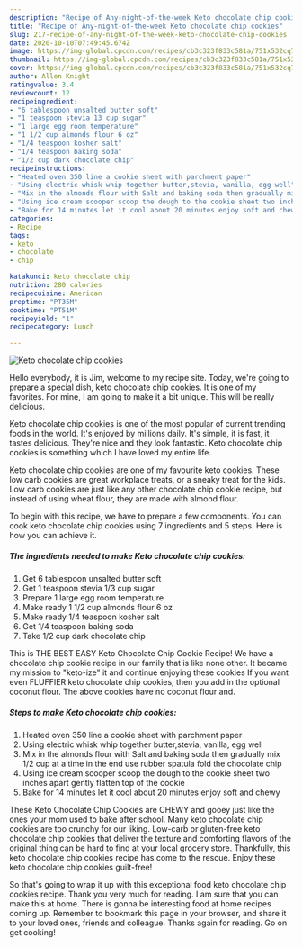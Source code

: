 ```yaml
---
description: "Recipe of Any-night-of-the-week Keto chocolate chip cookies"
title: "Recipe of Any-night-of-the-week Keto chocolate chip cookies"
slug: 217-recipe-of-any-night-of-the-week-keto-chocolate-chip-cookies
date: 2020-10-10T07:49:45.674Z
image: https://img-global.cpcdn.com/recipes/cb3c323f833c581a/751x532cq70/keto-chocolate-chip-cookies-recipe-main-photo.jpg
thumbnail: https://img-global.cpcdn.com/recipes/cb3c323f833c581a/751x532cq70/keto-chocolate-chip-cookies-recipe-main-photo.jpg
cover: https://img-global.cpcdn.com/recipes/cb3c323f833c581a/751x532cq70/keto-chocolate-chip-cookies-recipe-main-photo.jpg
author: Allen Knight
ratingvalue: 3.4
reviewcount: 12
recipeingredient:
- "6 tablespoon unsalted butter soft"
- "1 teaspoon stevia 13 cup sugar"
- "1 large egg room temperature"
- "1 1/2 cup almonds flour 6 oz"
- "1/4 teaspoon kosher salt"
- "1/4 teaspoon baking soda"
- "1/2 cup dark chocolate chip"
recipeinstructions:
- "Heated oven 350 line a cookie sheet with parchment paper"
- "Using electric whisk whip together butter,stevia, vanilla, egg well"
- "Mix in the almonds flour with Salt and baking soda then gradually mix 1/2 cup at a time in the end use rubber spatula fold the chocolate chip"
- "Using ice cream scooper scoop the dough to the cookie sheet two inches apart gently flatten top of the cookie"
- "Bake for 14 minutes let it cool about 20 minutes enjoy soft and chewy"
categories:
- Recipe
tags:
- keto
- chocolate
- chip

katakunci: keto chocolate chip 
nutrition: 280 calories
recipecuisine: American
preptime: "PT35M"
cooktime: "PT51M"
recipeyield: "1"
recipecategory: Lunch

---
```



![Keto chocolate chip cookies](https://img-global.cpcdn.com/recipes/cb3c323f833c581a/751x532cq70/keto-chocolate-chip-cookies-recipe-main-photo.jpg)

Hello everybody, it is Jim, welcome to my recipe site. Today, we're going to prepare a special dish, keto chocolate chip cookies. It is one of my favorites. For mine, I am going to make it a bit unique. This will be really delicious.

Keto chocolate chip cookies is one of the most popular of current trending foods in the world. It's enjoyed by millions daily. It's simple, it is fast, it tastes delicious. They're nice and they look fantastic. Keto chocolate chip cookies is something which I have loved my entire life.

Keto chocolate chip cookies are one of my favourite keto cookies. These low carb cookies are great workplace treats, or a sneaky treat for the kids. Low carb cookies are just like any other chocolate chip cookie recipe, but instead of using wheat flour, they are made with almond flour.


To begin with this recipe, we have to prepare a few components. You can cook keto chocolate chip cookies using 7 ingredients and 5 steps. Here is how you can achieve it.

<!--inarticleads1-->

##### The ingredients needed to make Keto chocolate chip cookies:

1. Get 6 tablespoon unsalted butter soft
1. Get 1 teaspoon stevia 1/3 cup sugar
1. Prepare 1 large egg room temperature
1. Make ready 1 1/2 cup almonds flour 6 oz
1. Make ready 1/4 teaspoon kosher salt
1. Get 1/4 teaspoon baking soda
1. Take 1/2 cup dark chocolate chip


This is THE BEST EASY Keto Chocolate Chip Cookie Recipe! We have a chocolate chip cookie recipe in our family that is like none other. It became my mission to &#34;keto-ize&#34; it and continue enjoying these cookies If you want even FLUFFIER keto chocolate chip cookies, then you add in the optional coconut flour. The above cookies have no coconut flour and. 

<!--inarticleads2-->

##### Steps to make Keto chocolate chip cookies:

1. Heated oven 350 line a cookie sheet with parchment paper
1. Using electric whisk whip together butter,stevia, vanilla, egg well
1. Mix in the almonds flour with Salt and baking soda then gradually mix 1/2 cup at a time in the end use rubber spatula fold the chocolate chip
1. Using ice cream scooper scoop the dough to the cookie sheet two inches apart gently flatten top of the cookie
1. Bake for 14 minutes let it cool about 20 minutes enjoy soft and chewy


These Keto Chocolate Chip Cookies are CHEWY and gooey just like the ones your mom used to bake after school. Many keto chocolate chip cookies are too crunchy for our liking. Low-carb or gluten-free keto chocolate chip cookies that deliver the texture and comforting flavors of the original thing can be hard to find at your local grocery store. Thankfully, this keto chocolate chip cookies recipe has come to the rescue. Enjoy these keto chocolate chip cookies guilt-free! 

So that's going to wrap it up with this exceptional food keto chocolate chip cookies recipe. Thank you very much for reading. I am sure that you can make this at home. There is gonna be interesting food at home recipes coming up. Remember to bookmark this page in your browser, and share it to your loved ones, friends and colleague. Thanks again for reading. Go on get cooking!

